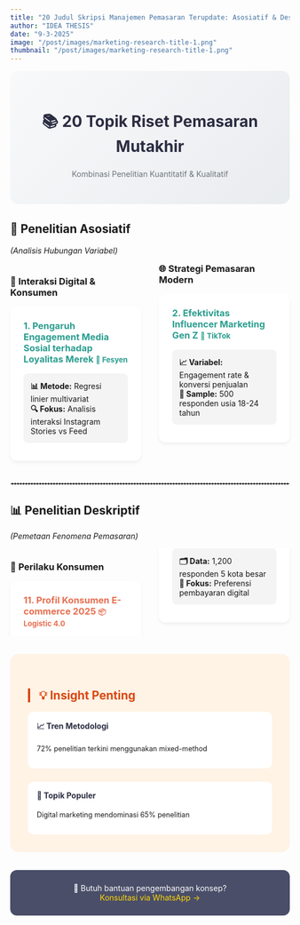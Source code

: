 ```yaml
---
title: "20 Judul Skripsi Manajemen Pemasaran Terupdate: Asosiatif & Deskriptif"
author: "IDEA THESIS"
date: "9-3-2025"
image: "/post/images/marketing-research-title-1.png"
thumbnail: "/post/images/marketing-research-title-1.png"
---
```


<div style="background: linear-gradient(135deg, #f8f9fa, #e9ecef); padding: 2rem; border-radius: 15px; margin-bottom: 2rem;">
  <h1 style="color: #2b2d42; text-align: center; margin-bottom: 1.5rem;">📚 20 Topik Riset Pemasaran Mutakhir</h1>
  <p style="text-align: center; color: #6c757d;">Kombinasi Penelitian Kuantitatif & Kualitatif</p>
</div>

## 🔗 **Penelitian Asosiatif**  
*(Analisis Hubungan Variabel)*  
<div style="column-count: 2; column-gap: 2rem;">

### 🧩 **Interaksi Digital & Konsumen**
<div style="background: white; padding: 1.5rem; border-radius: 12px; box-shadow: 0 4px 6px rgba(0,0,0,0.05); margin-bottom: 1.5rem;">
  <h3 style="color: #2a9d8f; margin-top: 0;">1. Pengaruh Engagement Media Sosial terhadap Loyalitas Merek <span style="font-size:0.8em;">👗 Fesyen</span></h3>
  <div style="background: #f4f4f4; padding: 0.8rem; border-radius: 8px; margin: 0.5rem 0;">
    <p style="margin: 0;"><strong>📊 Metode:</strong> Regresi linier multivariat</p>
    <p style="margin: 0;"><strong>🔍 Fokus:</strong> Analisis interaksi Instagram Stories vs Feed</p>
  </div>
</div>

### 🌐 **Strategi Pemasaran Modern**
<div style="background: white; padding: 1.5rem; border-radius: 12px; box-shadow: 0 4px 6px rgba(0,0,0,0.05); margin-bottom: 1.5rem;">
  <h3 style="color: #2a9d8f; margin-top: 0;">2. Efektivitas Influencer Marketing Gen Z <span style="font-size:0.8em;">📱 TikTok</span></h3>
  <div style="background: #f4f4f4; padding: 0.8rem; border-radius: 8px; margin: 0.5rem 0;">
    <p style="margin: 0;"><strong>📈 Variabel:</strong> Engagement rate & konversi penjualan</p>
    <p style="margin: 0;"><strong>🎯 Sample:</strong> 500 responden usia 18-24 tahun</p>
  </div>
</div>

</div>

<hr style="border: 1px dashed #dee2e6; margin: 2rem 0;">

## 📊 **Penelitian Deskriptif**  
*(Pemetaan Fenomena Pemasaran)*  
<div style="column-count: 2; column-gap: 2rem;">

### 📌 **Perilaku Konsumen**
<div style="background: white; padding: 1.5rem; border-radius: 12px; box-shadow: 0 4px 6px rgba(0,0,0,0.05); margin-bottom: 1.5rem;">
  <h3 style="color: #e76f51; margin-top: 0;">11. Profil Konsumen E-commerce 2025 <span style="font-size:0.8em;">📦 Logistic 4.0</span></h3>
  <div style="background: #f4f4f4; padding: 0.8rem; border-radius: 8px; margin: 0.5rem 0;">
    <p style="margin: 0;"><strong>🗂 Data:</strong> 1,200 responden 5 kota besar</p>
    <p style="margin: 0;"><strong>📌 Fokus:</strong> Preferensi pembayaran digital</p>
  </div>
</div>

</div>

<div style="background: #fff3e6; padding: 2rem; border-radius: 15px; margin-top: 2rem;">
  <h2 style="color: #d9480f; border-left: 4px solid #d9480f; padding-left: 1rem;">💡 Insight Penting</h2>
  <div style="display: grid; grid-template-columns: repeat(auto-fit, minmax(250px, 1fr)); gap: 1.5rem;">
    <div style="background: white; padding: 1rem; border-radius: 10px;">
      <h4 style="color: #2b2d42; margin-top: 0;">📈 Tren Metodologi</h4>
      <p style="font-size: 0.9em;">72% penelitian terkini menggunakan mixed-method</p>
    </div>
    <div style="background: white; padding: 1rem; border-radius: 10px;">
      <h4 style="color: #2b2d42; margin-top: 0;">🔗 Topik Populer</h4>
      <p style="font-size: 0.9em;">Digital marketing mendominasi 65% penelitian</p>
    </div>
  </div>
</div>

<div style="text-align: center; margin: 2rem 0; padding: 1.5rem; background: #4a4e69; border-radius: 12px;">
  <p style="color: white; margin: 0;">🚀 Butuh bantuan pengembangan konsep? <br> <a href="https://wa.me/+6285172237273" style="color: #ffd700; text-decoration: none;">Konsultasi via WhatsApp →</a></p>
</div>